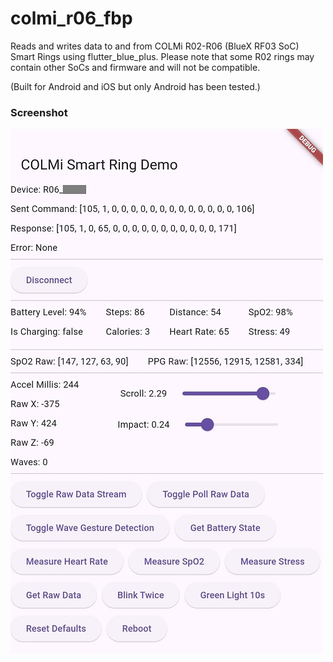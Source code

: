 # colmi_r06_fbp

Reads and writes data to and from COLMi R02-R06 (BlueX RF03 SoC) Smart Rings using flutter_blue_plus.
Please note that some R02 rings may contain other SoCs and firmware and will not be compatible.

(Built for Android and iOS but only Android has been tested.)

### Screenshot
![Screenshot](docs/Screenshot.jpg)
